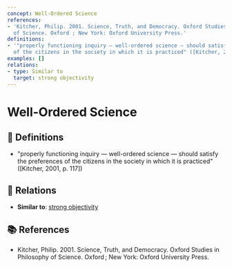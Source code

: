 ```yaml
---
concept: Well-Ordered Science
references:
- 'Kitcher, Philip. 2001. Science, Truth, and Democracy. Oxford Studies in Philosophy
  of Science. Oxford ; New York: Oxford University Press.'
definitions:
- '"properly functioning inquiry — well-ordered science — should satisfy the preferences
  of the citizens in the society in which it is practiced" ([Kitcher, 2001, p. 117])'
examples: []
relations:
- type: Similar to
  target: strong objectivity
---
```


# Well-Ordered Science

## 📖 Definitions

- "properly functioning inquiry — well-ordered science — should satisfy the preferences of the citizens in the society in which it is practiced" ([Kitcher, 2001, p. 117])

## 🔗 Relations

- **Similar to**: [strong objectivity](./strong-objectivity.md)

## 📚 References

- Kitcher, Philip. 2001. Science, Truth, and Democracy. Oxford Studies in Philosophy of Science. Oxford ; New York: Oxford University Press.
